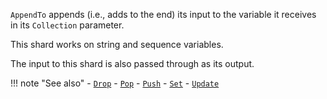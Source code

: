 `AppendTo` appends (i.e., adds to the end) its input to the variable it receives in its `Collection` parameter. 

This shard works on string and sequence variables.

The input to this shard is also passed through as its output.

!!! note "See also"
    - [`Drop`](../Drop)
    - [`Pop`](../Pop)
    - [`Push`](../Push)
    - [`Set`](../Set)
    - [`Update`](../Update)
